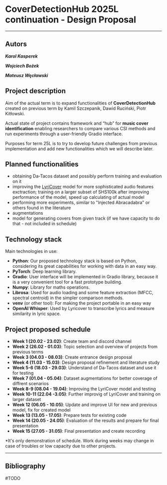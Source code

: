 # CoverDetectionHub 2025L continuation - Design Proposal

------------------------

## Autors

***Karol Kasperek***

***Wojciech Bożek***

***Mateusz Węcławski***



## Project description
Aim of the actual term is to expand functionalities of  **CoverDetectionHub** created on previous term by Kamil Szczepanik, Dawid Ruciński, Piotr Kitłowski.
 
Actual state of project contains framework and “hub” for **music cover identification** enabling researchers to compare various CSI methods and run experiments through a user-friendly Gradio interface. 

Purposes for term 25L is to try to develop future challenges from previous implementation and add new functionalities which we will describe later.



## Planned functionalities

- obtaining Da-Tacos dataset and possibly perform training and evaluation on it
- improving the [LyriCover](https://github.com/DawidRucinski/LyriCover) model for more sophisticated audio features exctraction; training on a larger subset of SHS100k after improving performance of the model, speed up calculating of actual model
- performing more experiments, similar to "Injected Abracadabra" or others found in the literature
- augmentations
- model for generating covers from given track (if we have capacity to do that - not included in schedule)


## Technology stack
Main technologies in use:
- **Python**: Our proposed technology stack is based on Python, considering its great capabilities for working with data in an easy way.
- **PyTorch**: Deep learning library.
- **Gradio**: User interface will be implemented in Gradio library, because it is a very convenient tool for a fast prototype building.
- **Numpy**: Library for maths operations.
- **Librosa**: Used for audio loading and some feature extraction (MFCC, spectral centroid) in the simpler comparison methods.
- **venv** (or other tool): For making the project portable in an easy way
- **OpenAI Whisper**: Used by Lyricover to transcribe lyrics and measure similarity in lyric space.

## Project proposed schedule

- **Week 1 (20.02 - 23.02)**:	Create team and discord channel
- **Week 2 (26.02 - 01.03)**:	Topic selection and overview of projects from previous terms
- **Week 3 (04.03 - 08.03)**:	Create entrance design proposal
- **Week 4 (11.03 - 15.03)**:	Design proposal refinement and literature study
- **Week 5-6 (18.03 - 29.03)**:	Understand of Da-Tacos dataset and use it for testing
- **Week 7 (01.04 - 05.04)**:	Dataset augmentations for better coverage of diffrent scenarios
- **Week 8-9 (08.04 - 19.04)**:	Improving the LyriCover model and testing
- **Week 10-11 (22.04 -3.05)**:	Further improvig of LyriCover and training on larger dataset
- **Week 12 (06.05 - 10.05)**:	Update and improve UI for new and previous model, fix for created model
- **Week 13 (13.05 - 17.05)**:	Prepare tests for existing code
- **Week 14 (20.05 - 24.05)**:	Evaluation of the results and prepare for final presentation
- **Week 15 (27.05 - 31.05)**:   Final presentation and create recording

*It's only demonstration of schedule. Work during weeks may change in case of troubles or low capacity due to other projects.


-----------------------

## Bibliography

#TODO 